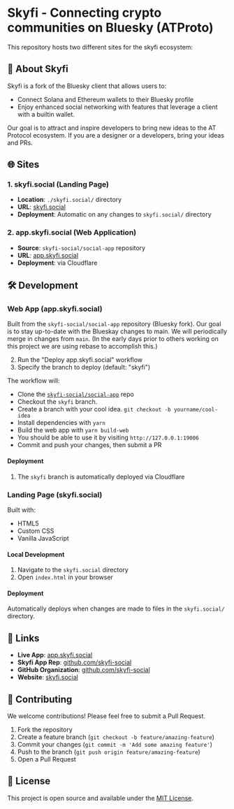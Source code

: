 # Skyfi - Connecting crypto communities on Bluesky (ATProto)

This repository hosts two different sites for the skyfi ecosystem:

## 🚀 About Skyfi

Skyfi is a fork of the Bluesky client that allows users to:
- Connect Solana and Ethereum wallets to their Bluesky profile
- Enjoy enhanced social networking with features that leverage a client with a builtin wallet.

Our goal is to attract and inspire developers to bring new ideas to the AT Protocol ecosystem. If you are a designer or a developers, bring your ideas and PRs.

## 🌐 Sites

### 1. skyfi.social (Landing Page)
- **Location**: `./skyfi.social/` directory
- **URL**: [skyfi.social](https://skyfi.social)
- **Deployment**: Automatic on any changes to `skyfi.social/` directory

### 2. app.skyfi.social (Web Application)
- **Source**: `skyfi-social/social-app` repository
- **URL**: [app.skyfi.social](https://app.skyfi.social)
- **Deployment**: via Cloudflare

## 🛠️ Development

### Web App (app.skyfi.social)
Built from the `skyfi-social/social-app` repository (Bluesky fork). Our goal is to stay up-to-date with the Blueskay changes to main. We will periodically merge in changes from `main`. (In the early days prior to others working on this project we are using rebase to accomplish this.)

2. Run the "Deploy app.skyfi.social" workflow
3. Specify the branch to deploy (default: "skyfi")

The workflow will:
- Clone the [`skyfi-social/social-app`](https://github.com/skyfi-social/social-app) repo
- Checkout the `skyfi` branch.
- Create a branch with your cool idea. `git checkout -b yourname/cool-idea`
- Install dependencies with `yarn`
- Build the web app with `yarn build-web`
- You should be able to use it by visiting `http://127.0.0.1:19006`
- Commit and push your changes, then submit a PR

#### Deployment
1. The `skyfi` branch is automatically deployed via Cloudflare

### Landing Page (skyfi.social)
Built with:
- HTML5
- Custom CSS
- Vanilla JavaScript

#### Local Development
1. Navigate to the `skyfi.social` directory
2. Open `index.html` in your browser

#### Deployment
Automatically deploys when changes are made to files in the `skyfi.social/` directory.

## 🔗 Links

- **Live App**: [app.skyfi.social](https://app.skyfi.social)
- **Skyfi App Rep**: [github.com/skyfi-social](https://github.com/skyfi-social/social-app)
- **GitHub Organization**: [github.com/skyfi-social](https://github.com/skyfi-social)
- **Website**: [skyfi.social](https://skyfi.social)

## 🤝 Contributing

We welcome contributions! Please feel free to submit a Pull Request.

1. Fork the repository
2. Create a feature branch (`git checkout -b feature/amazing-feature`)
3. Commit your changes (`git commit -m 'Add some amazing feature'`)
4. Push to the branch (`git push origin feature/amazing-feature`)
5. Open a Pull Request

## 📄 License

This project is open source and available under the [MIT License](LICENSE).
